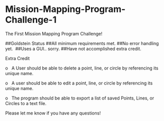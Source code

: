 # Mission-Mapping-Program-Challenge-1
The First Mission Mapping Program Challenge!

##Goldstein Status
##All minimum requirements met.
##No error handling yet. 
##Uses a GUI.. sorry.
##Have not accomplished extra credit.

Extra Credit

o   A User should be able to delete a point, line, or circle by referencing its unique name.

o   A user should be able to edit a point, line, or circle by referencing its unique name.

o   The program should be able to export a list of saved Points, Lines, or Circles to a text file.

Please let me know if you have any questions!
